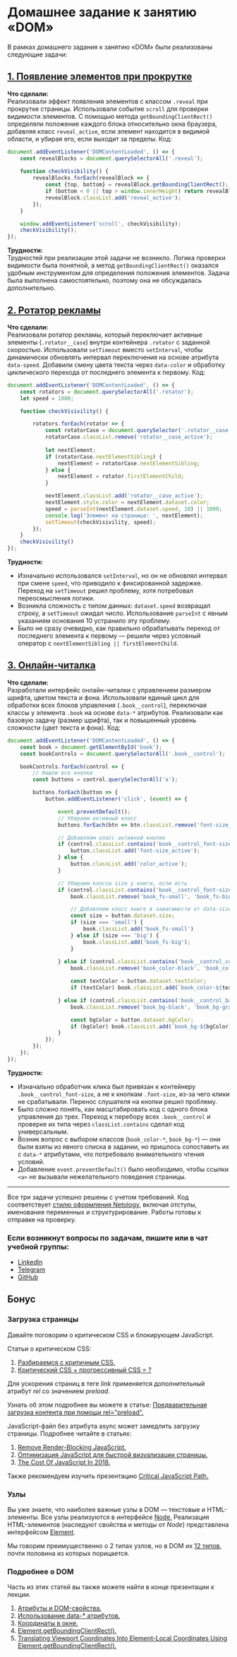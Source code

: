 # Домашнее задание к занятию «DOM»

В рамках домашнего задания к занятию «DOM» были реализованы следующие задачи:

## [1. Появление элементов при прокрутке](./reveal/)
**Что сделали:**  
Реализовали эффект появления элементов с классом `.reveal` при прокрутке страницы. Использовали событие `scroll` для проверки видимости элементов. С помощью метода `getBoundingClientRect()` определяли положение каждого блока относительно окна браузера, добавляя класс `reveal_active`, если элемент находится в видимой области, и убирая его, если выходит за пределы. Код:  
```javascript
document.addEventListener('DOMContentLoaded', () => {
    const revealBlocks = document.querySelectorAll('.reveal');
    
    function checkVisibility() {
        revealBlocks.forEach(revealBlock => {
            const {top, bottom} = revealBlock.getBoundingClientRect();
            if (bottom < 0 || top > window.innerHeight) return revealBlock.classList.remove('reveal_active');
            revealBlock.classList.add('reveal_active');
        });
    }

    window.addEventListener('scroll', checkVisibility);
    checkVisibility();
});
```

**Трудности:**  
Трудностей при реализации этой задачи не возникло. Логика проверки видимости была понятной, а метод `getBoundingClientRect()` оказался удобным инструментом для определения положения элементов. Задача была выполнена самостоятельно, поэтому она не обсуждалась дополнительно.

## [2. Ротатор рекламы](./ads/)
**Что сделали:**  
Реализовали ротатор рекламы, который переключает активные элементы (`.rotator__case`) внутри контейнера `.rotator` с заданной скоростью. Использовали `setTimeout` вместо `setInterval`, чтобы динамически обновлять интервал переключения на основе атрибута `data-speed`. Добавили смену цвета текста через `data-color` и обработку циклического перехода от последнего элемента к первому. Код:  
```javascript
document.addEventListener('DOMContentLoaded', () => {
    const rotators = document.querySelectorAll('.rotator');
    let speed = 1000;

    function checkVisivility() {

        rotators.forEach(rotator => {
            const rotatorCase = document.querySelector('.rotator__case.rotator__case_active');
            rotatorCase.classList.remove('rotator__case_active');
            
            let nextElement;
            if (rotatorCase.nextElementSibling) {
                nextElement = rotatorCase.nextElementSibling;
            } else {
                nextElement = rotator.firstElementChild;
            }

            nextElement.classList.add('rotator__case_active');
            nextElement.style.color = nextElement.dataset.color;
            speed = parseInt(nextElement.dataset.speed, 10) || 1000;
            console.log('Элемент на странице: ', nextElement);
            setTimeout(checkVisivility, speed);
        });
    }
    checkVisivility()
});
```

**Трудности:**  
- Изначально использовался `setInterval`, но он не обновлял интервал при смене `speed`, что приводило к фиксированной задержке. Переход на `setTimeout` решил проблему, хотя потребовал переосмысления логики.
- Возникла сложность с типом данных: `dataset.speed` возвращал строку, а `setTimeout` ожидал число. Использование `parseInt` с явным указанием основания 10 устранило эту проблему.
- Было не сразу очевидно, как правильно обрабатывать переход от последнего элемента к первому — решили через условный оператор с `nextElementSibling || firstElementChild`.

## [3. Онлайн-читалка](./book-reader/)
**Что сделали:**  
Разработали интерфейс онлайн-читалки с управлением размером шрифта, цветом текста и фона. Использовали единый цикл для обработки всех блоков управления (`.book__control`), переключая классы у элемента `.book` на основе `data-*` атрибутов. Реализовали как базовую задачу (размер шрифта), так и повышенный уровень сложности (цвет текста и фона). Код:  
```javascript
document.addEventListener('DOMContentLoaded', () => {
    const book = document.getElementById('book');
    const bookControls = document.querySelectorAll('.book__control');

    bookControls.forEach(control => {
        // Нашли все кнопки
        const buttons = control.querySelectorAll('a');

        buttons.forEach(button => {
            button.addEventListener('click', (event) => {

                event.preventDefault();
                // Убираем активный класс
                buttons.forEach(btn => btn.classList.remove('font-size_active', 'color_active'));

                // Добавляем класс активной кнопке
                if (control.classList.contains('book__control_font-size')) {
                    button.classList.add('font-size_active');
                } else {
                    button.classList.add('color_active');
                }

                // Убираем классы size у книги, если есть
                if (control.classList.contains('book__control_font-size')){
                    book.classList.remove('book_fs-small', 'book_fs-big');

                    // Добавляем класс книге в зависимости от data-size нажатой кнопке
                    const size = button.dataset.size;
                    if (size === 'small') {
                        book.classList.add('book_fs-small')
                    } else if (size === 'big') {
                        book.classList.add('book_fs-big');
                    }
                    
                } else if (control.classList.contains('book__control_color')) {
                    book.classList.remove('book_color-black', 'book_color-gray', 'book_color-whitesmoke');

                    const textColor = button.dataset.textColor;
                    if (textColor) book.classList.add(`book_color-${textColor}`);

                } else if (control.classList.contains('book__control_background')) {
                    book.classList.remove('book_bg-black', 'book_bg-gray', 'book_bg-white');

                    const bgColor = button.dataset.bgColor;
                    if (bgColor) book.classList.add(`book_bg-${bgColor}`);
                }
            });
        });
    });
});
```

**Трудности:**  
- Изначально обработчик клика был привязан к контейнеру `.book__control_font-size`, а не к кнопкам `.font-size`, из-за чего клики не срабатывали. Перенос слушателя на кнопки решил проблему.
- Было сложно понять, как масштабировать код с одного блока управления до трех. Переход к перебору всех `.book__control` и проверке их типа через `classList.contains` сделал код универсальным.
- Возник вопрос с выбором классов (`book_color-*`, `book_bg-*`) — они были взяты из явного списка в задании, но пришлось сопоставить их с `data-*` атрибутами, что потребовало внимательного чтения условий.
- Добавление `event.preventDefault()` было необходимо, чтобы ссылки `<a>` не вызывали нежелательного поведения страницы.

---

Все три задачи успешно решены с учетом требований. Код соответствует [стилю оформления Netology](https://github.com/netology-code/codestyle), включая отступы, именование переменных и структурирование. Работы готовы к отправке на проверку.

### Если возникнут вопросы по задачам, пишите или в чат учебной группы:
- [LinkedIn](https://www.linkedin.com/in/dm-morozov/)
- [Telegram](https://t.me/dem2014)
- [GitHub](https://github.com/dm-morozov/)

## Бонус

### Загрузка страницы

Давайте поговорим о критическом CSS и блокирующем JavaScript.

Статьи о критическом CSS:

1. [Разбираемся с критичным CSS.](http://prgssr.ru/development/razbiraemsya-s-kritichnym-css.html)
2. [Критический CSS + прогрессивный CSS = ?](https://medium.com/web-standards/critical-and-progressive-css-d6611f034d7d)

Для ускорения страниц в теге *link*
применяется дополнительный атрибут *rel* со значением *preload*.

Узнать об этом подробнее вы можете в статье:
[Предварительная загрузка контента при помощи rel="preload".](https://developer.mozilla.org/ru/docs/Web/HTML/Preloading_content)

JavaScript-файл без атрибута async может замедлить загрузку страницы. Подробнее
читайте в статьях: 

1. [Remove Render-Blocking JavaScript.](https://developers.google.com/speed/docs/insights/BlockingJS)
2. [Оптимизация JavaScript для быстрой визуализации страницы.](https://developers.google.com/web/fundamentals/performance/critical-rendering-path/adding-interactivity-with-javascript?hl=ru)
3. [The Cost Of JavaScript In 2018.](https://medium.com/@addyosmani/the-cost-of-javascript-in-2018-7d8950fbb5d4) 

Также рекомендуем изучить презентацию [Critical JavaScript Path.](https://speakerdeck.com/jonthanfielding/critical-javascript-path) 

### Узлы

Вы уже знаете, что наиболее важные узлы в DOM — текстовые и HTML-элементы.
Все узлы реализуются в интерфейсе [Node.](https://developer.mozilla.org/ru/docs/Web/API/Node)
Реализация HTML-элементов (наследуют свойства и методы от *Node*)
представлена интерфейсом [Element](https://developer.mozilla.org/ru/docs/Web/API/Element).

Мы говорим преимущественно о 2 типах узлов, но в DOM их [12 типов](https://developer.mozilla.org/ru/docs/Web/API/Node/nodeType),
почти половина из которых порицается.

### Подробнее о DOM

Часть из этих статей вы также можете найти в конце презентации к лекции.

1. [Атрибуты и DOM-свойства.](https://learn.javascript.ru/attributes-and-custom-properties)
2. [Использование data-* атрибутов.](https://developer.mozilla.org/ru/docs/Web/Guide/HTML/Using_data_attributes)
3. [Координаты в окне.](https://learn.javascript.ru/coordinates)
4. [Element.getBoundingClientRect().](https://developer.mozilla.org/ru/docs/Web/API/Element/getBoundingClientRect)
5. [Translating Viewport Coordinates Into Element-Local Coordinates Using Element.getBoundingClientRect().](https://www.bennadel.com/blog/3441-translating-viewport-coordinates-into-element-local-coordinates-using-element-getboundingclientrect.htm)
